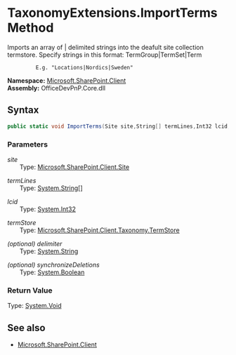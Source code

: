 # TaxonomyExtensions.ImportTerms Method  
Imports an array of | delimited strings into the deafult site collection termstore. Specify strings in this format:
             TermGroup|TermSet|Term
             
             E.g. "Locations|Nordics|Sweden"  

**Namespace:** [Microsoft.SharePoint.Client](Microsoft.SharePoint.Client.md)  
**Assembly:** OfficeDevPnP.Core.dll  
## Syntax
```C#
public static void ImportTerms(Site site,String[] termLines,Int32 lcid,TermStore termStore,String delimiter,Boolean synchronizeDeletions)
```
### Parameters
*site*  
&emsp;&emsp;Type: [Microsoft.SharePoint.Client.Site](Microsoft.SharePoint.Client.Site.md) 
&emsp;&emsp;  
  
*termLines*  
&emsp;&emsp;Type: [System.String[]](System.String[].md) 
&emsp;&emsp;  
  
*lcid*  
&emsp;&emsp;Type: [System.Int32](System.Int32.md) 
&emsp;&emsp;  
  
*termStore*  
&emsp;&emsp;Type: [Microsoft.SharePoint.Client.Taxonomy.TermStore](Microsoft.SharePoint.Client.Taxonomy.TermStore.md) 
&emsp;&emsp;  
  
*(optional) delimiter*  
&emsp;&emsp;Type: [System.String](System.String.md) 
&emsp;&emsp;  
  
*(optional) synchronizeDeletions*  
&emsp;&emsp;Type: [System.Boolean](System.Boolean.md) 
&emsp;&emsp;  
  
### Return Value
Type: [System.Void](System.Void.md)  

## See also
- [Microsoft.SharePoint.Client](Microsoft.SharePoint.Client.md)
